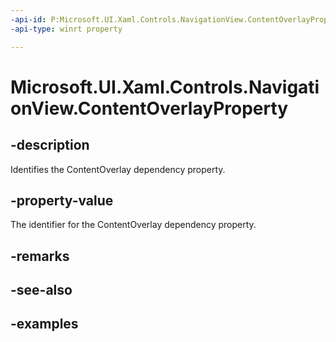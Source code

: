 ```yaml
---
-api-id: P:Microsoft.UI.Xaml.Controls.NavigationView.ContentOverlayProperty
-api-type: winrt property

---
```

<!-- Property syntax.
public DependencyProperty ContentOverlayProperty { get; }
-->

# Microsoft.UI.Xaml.Controls.NavigationView.ContentOverlayProperty


## -description

Identifies the ContentOverlay dependency property.


## -property-value

The identifier for the ContentOverlay dependency property.


## -remarks


## -see-also


## -examples


